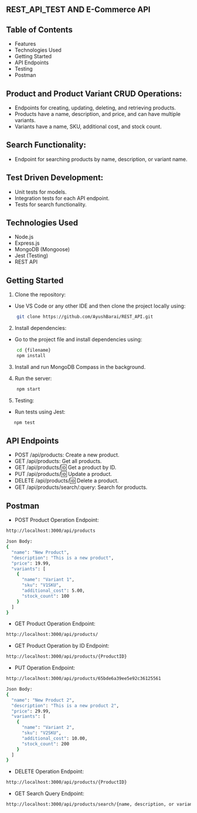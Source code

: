 ## REST_API_TEST AND E-Commerce API ##

## Table of Contents ##
- Features
- Technologies Used
- Getting Started
- API Endpoints
- Testing
- Postman

## Product and Product Variant CRUD Operations: ##

- Endpoints for creating, updating, deleting, and retrieving products.
- Products have a name, description, and price, and can have multiple variants.
- Variants have a name, SKU, additional cost, and stock count.

## Search Functionality: ##

- Endpoint for searching products by name, description, or variant name.

## Test Driven Development: ##

- Unit tests for models.
- Integration tests for each API endpoint.
- Tests for search functionality.

## Technologies Used ##
- Node.js
- Express.js
- MongoDB (Mongoose)
- Jest (Testing)
- REST API



## Getting Started ##

1. Clone the repository:

- Use VS Code or any other IDE and then clone the project locally using:
```bash
    git clone https://github.com/AyushBarai/REST_API.git
```

2. Install dependencies:

- Go to the project file and install dependencies using:
```bash
    cd {filename}
    npm install
```

3. Install and run MongoDB Compass in the background.

4. Run the server:
```bash
    npm start
```

5. Testing:

- Run tests using Jest:
```bash
   npm test
```

## API Endpoints ##

- POST /api/products: Create a new product.
- GET /api/products: Get all products.
- GET /api/products/:id: Get a product by ID.
- PUT /api/products/:id: Update a product.
- DELETE /api/products/:id: Delete a product.
- GET /api/products/search/:query: Search for products.

## Postman ##

- POST Product Operation
Endpoint:
```bash
http://localhost:3000/api/products
```
```bash
Json Body:
{
  "name": "New Product",
  "description": "This is a new product",
  "price": 19.99,
  "variants": [
    {
      "name": "Variant 1",
      "sku": "V1SKU",
      "additional_cost": 5.00,
      "stock_count": 100
    }
  ]
}
```


- GET Product Operation
Endpoint:
```bash
http://localhost:3000/api/products/
```


- GET Product Operation by ID
Endpoint:
```bash
http://localhost:3000/api/products/{ProductID}
```


- PUT Operation
Endpoint:
```bash
http://localhost:3000/api/products/65bde6a39ee5e92c36125561
```
```bash
Json Body:
{
  "name": "New Product 2",
  "description": "This is a new product 2",
  "price": 29.99,
  "variants": [
    {
      "name": "Variant 2",
      "sku": "V2SKU",
      "additional_cost": 10.00,
      "stock_count": 200
    }
  ]
}
```


- DELETE Operation
Endpoint:
```bash
http://localhost:3000/api/products/{ProductID}
```


- GET Search Query
Endpoint:
```bash
http://localhost:3000/api/products/search/{name, description, or variant name}
```
